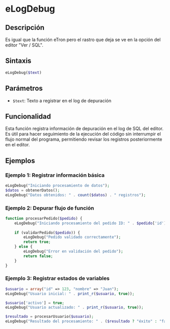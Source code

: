 # eLogDebug

## Descripción
Es igual que la función eTron pero el rastro que deja se ve en la opción del editor "Ver / SQL".

## Sintaxis
```php
eLogDebug($text)
```

## Parámetros
- `$text`: Texto a registrar en el log de depuración

## Funcionalidad
Esta función registra información de depuración en el log de SQL del editor. Es útil para hacer seguimiento de la ejecución del código sin interrumpir el flujo normal del programa, permitiendo revisar los registros posteriormente en el editor.

## Ejemplos

### Ejemplo 1: Registrar información básica
```php
eLogDebug("Iniciando procesamiento de datos");
$datos = obtenerDatos();
eLogDebug("Datos obtenidos: " . count($datos) . " registros");
```

### Ejemplo 2: Depurar flujo de función
```php
function procesarPedido($pedido) {
    eLogDebug("Iniciando procesamiento del pedido ID: " . $pedido['id']);
    
    if (validarPedido($pedido)) {
        eLogDebug("Pedido validado correctamente");
        return true;
    } else {
        eLogDebug("Error en validación del pedido");
        return false;
    }
}
```

### Ejemplo 3: Registrar estados de variables
```php
$usuario = array("id" => 123, "nombre" => "Juan");
eLogDebug("Usuario inicial: " . print_r($usuario, true));

$usuario['activo'] = true;
eLogDebug("Usuario actualizado: " . print_r($usuario, true));

$resultado = procesarUsuario($usuario);
eLogDebug("Resultado del procesamiento: " . ($resultado ? "éxito" : "fallo"));
```